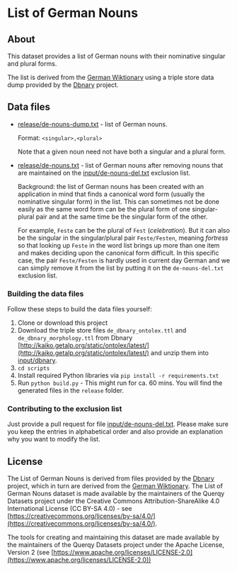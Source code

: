 # List of German Nouns
## About
This dataset provides a list of German nouns with their nominative singular and plural forms.

The list is derived from the [German Wiktionary](https://de.wiktionary.org/wiki/Wiktionary:Hauptseite) using a triple
store data dump provided by the [Dbnary](http://kaiko.getalp.org/about-dbnary/) project.

## Data files

* [release/de-nouns-dump.txt](release/de-nouns-dump.txt) - list of German nouns.
  
  Format: `<singular>,<plural>`

  Note that a given noun need not have both a singular and a plural form.
* [release/de-nouns.txt](release/de-nouns.txt) - list of German nouns after removing nouns that are maintained on the
  [input/de-nouns-del.txt](input/de-nouns-del.txt) exclusion list.
  
  Background: the list of German nouns has been created with an application in mind that finds a canonical word form (usually the nominative singular form) in the list. This can sometimes not be done easily as the same word form can be the plural form of one singular-plural pair and
  at the same time be the singular form of the other.
  
  For example, `Feste` can be the plural of `Fest` (_celebration_). But
  it can also be the singular in the singular/plural pair `Feste/Festen`, meaning _fortress_ so that looking up `Feste` in the word list brings up more than one item and makes deciding upon the canonical form difficult. In this 
  specific case, the pair `Feste/Festen` is hardly used in current day German and we can simply remove it from the list by putting it on the `de-nouns-del.txt` exclusion list.

### Building the data files
Follow these steps to build the data files yourself:
1) Clone or download this project
2) Download the triple store files `de_dbnary_ontolex.ttl` and `de_dbnary_morphology.ttl` from Dbnary
   [http://kaiko.getalp.org/static/ontolex/latest/](http://kaiko.getalp.org/static/ontolex/latest/) and unzip them into 
   [input/dbnary](input/dbnary).
3) `cd scripts`
4) Install required Python libraries via `pip install -r requirements.txt`
5) Run `python build.py` - This might run for ca. 60 mins. You will find the generated files in the `release` folder.

### Contributing to the exclusion list
Just provide a pull request for file [input/de-nouns-del.txt](input/de-nouns-del.txt). Please make sure you keep the
entries in alphabetical order and also provide an explanation why you want to modify the list.

## License
The List of German Nouns is derived from files provided by the [Dbnary](http://kaiko.getalp.org/about-dbnary/) project,
which in turn are derived from the [German Wiktionary](https://de.wiktionary.org/wiki/Wiktionary:Hauptseite). The List
of German Nouns dataset is made available by the maintainers of the Querqy Datasets project under the Creative Commons
Attribution-ShareAlike 4.0 International License (CC BY-SA 4.0) -
see [https://creativecommons.org/licenses/by-sa/4.0/](https://creativecommons.org/licenses/by-sa/4.0/).

The tools for creating and maintaining this dataset are made available by the maintainers of the Querqy Datasets project
under the Apache License, Version 2
(see [https://www.apache.org/licenses/LICENSE-2.0](https://www.apache.org/licenses/LICENSE-2.0))


